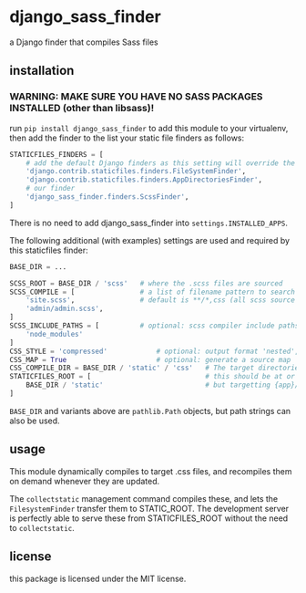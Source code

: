 # django_sass_finder
a Django finder that compiles Sass files

## installation
### WARNING: MAKE SURE YOU HAVE NO SASS PACKAGES INSTALLED (other than libsass)!
run `pip install django_sass_finder` to add this module to your virtualenv,
then add the finder to the list your static file finders as follows:

```python
STATICFILES_FINDERS = [
    # add the default Django finders as this setting will override the default
    'django.contrib.staticfiles.finders.FileSystemFinder',
    'django.contrib.staticfiles.finders.AppDirectoriesFinder',
    # our finder
    'django_sass_finder.finders.ScssFinder',
]
```
There is no need to add django_sass_finder into `settings.INSTALLED_APPS`.

The following additional (with examples) settings are used and required by this staticfiles finder:

```python
BASE_DIR = ...

SCSS_ROOT = BASE_DIR / 'scss'   # where the .scss files are sourced
SCSS_COMPILE = [                # a list of filename pattern to search for within SCSS_ROOT
    'site.scss',                # default is **/*,css (all scss source files in and below SCSS_ROOT)                                                                                                                                                                                                                                                                                            
    'admin/admin.scss',
]
SCSS_INCLUDE_PATHS = [          # optional: scss compiler include paths (default = empty)
    'node_modules'
]
CSS_STYLE = 'compressed'            # optional: output format 'nested', 'expanded','compact','compressed'
CSS_MAP = True                      # optional: generate a source map
CSS_COMPILE_DIR = BASE_DIR / 'static' / 'css'   # The target directories for the compiled .css
STATICFILES_ROOT = [                            # this should be at or above the CSS_COMPILE_DIR
    BASE_DIR / 'static'                         # but targetting {app}/static should also work
]
```

`BASE_DIR` and variants above are `pathlib.Path` objects, but path strings can also be used.


## usage
This module dynamically compiles to target .css files, and recompiles them on demand whenever
they are updated.

The `collectstatic` management command compiles these, and lets the `FilesystemFinder` transfer
them to STATIC_ROOT. The development server is perfectly able to serve these from
STATICFILES_ROOT without the need to `collectstatic`.

## license
this package is licensed under the MIT license.
